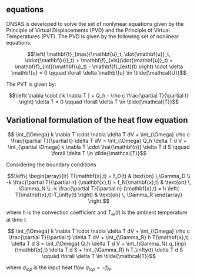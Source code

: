 ## equations

ONSAS is developed to solve the set of nonlynear equations given by the Principle of Virtual Displacements (PVD) and the Principle of Virtual Temperatures (PVT). The PVD is given by the following set of nonlinear equations:

```math
\left(
     \mathbf{f}_{mas}(\mathbf{u}_t, \dot{\mathbf{u}}_t, \ddot{\mathbf{u}}_t) 
  +  \mathbf{f}_{vis}(\dot{\mathbf{u}}_t) 
  +  \mathbf{f}_{int}(\mathbf{u}_t)
  -  \mathbf{f}_{ext}(t)
\right) \cdot \delta \mathbf{u} 
=
0 \qquad \forall \delta \mathbf{u} \in \tilde{\mathcal{U}}
``` 

The PVT is given by:

```math
\left(
\nabla \cdot ( k \nabla T ) + Q_h  - \rho c \frac{\partial T}{\partial t}
\right) \delta T =
0 \qquad \forall \delta T \in \tilde{\mathcal{T}}
```

## Variational formulation of the heat flow equation


```math
    \int_{\Omega} k \nabla T \cdot \nabla \delta T dV
  + \int_{\Omega} \rho c \frac{\partial T}{\partial t} \delta T dV
  =
    \int_{\Omega} Q_h \delta T d V
  + \int_{\partial \Omega} k \nabla T \cdot \hat{\mathbf{n}} \delta T d S 
 \qquad \forall \delta T \in \tilde{\mathcal{T}}
```

Considering the boundary conditions

```math
\left\{
\begin{array}{lr}
T(\mathbf{x},t) = f_D(t) & \text{on} \,\Gamma_D \\
-k \frac{\partial T}{\partial n} (\mathbf{x},t) = f_N(\mathbf{x},t) & \text{on} \, \Gamma_N \\
-k \frac{\partial T}{\partial n} (\mathbf{x},t) = h \left( T(\mathbf{x},t)-T_\infty(t) \right)  & \text{on} \, \Gamma_R
\end{array}
\right.
```

where $h$ is the convection coefficient and $T_\infty(t)$ is the ambient temperature at time $t$.


```math
    \int_{\Omega} k \nabla T \cdot \nabla \delta T dV
  + \int_{\Omega} \rho c \frac{\partial T}{\partial t} \delta T dV
  + \int_{\Gamma_R} h T(\mathbf{x},t) \delta T d S 
  =
    \int_{\Omega} Q_h \delta T d V
  + \int_{\Gamma_N} q_{inp}(\mathbf{x},t)  \delta T d S 
  + \int_{\Gamma_R} h T_\infty(t) \delta T d S 

 \qquad \forall \delta T \in \tilde{\mathcal{T}}
```

where $q_{inp}$ is the input heat flow $q_{inp} = -f_N$.
